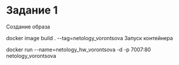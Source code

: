 # Задание 1
Создание образа

docker image build . --tag=netology_vorontsova 
Запуск контейнера

docker run --name=netology_hw_vorontsova -d -p 7007:80 netology_vorontsova
